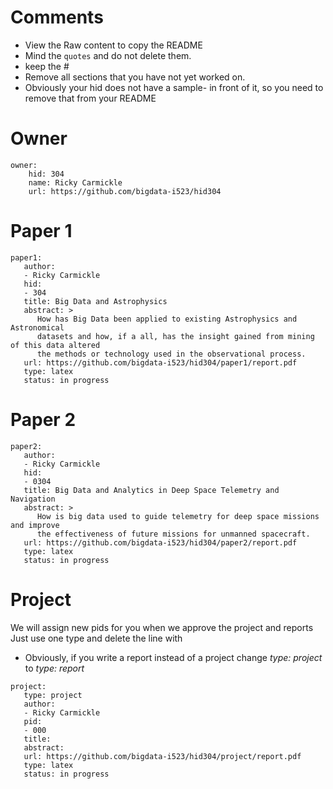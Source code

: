 # Comments

* View the Raw content to copy the README
* Mind the ```quotes``` and do not  delete them.
* keep the #
* Remove all sections that you have not yet worked on.
* Obviously your hid does not have a sample- in front of it, so you need to remove that from your README

# Owner

```
owner:
    hid: 304
    name: Ricky Carmickle
    url: https://github.com/bigdata-i523/hid304
```

# Paper 1

```
paper1:
   author:
   - Ricky Carmickle
   hid:
   - 304
   title: Big Data and Astrophysics
   abstract: >
      How has Big Data been applied to existing Astrophysics and Astronomical
      datasets and how, if a all, has the insight gained from mining of this data altered
      the methods or technology used in the observational process.
   url: https://github.com/bigdata-i523/hid304/paper1/report.pdf
   type: latex
   status: in progress
```

# Paper 2

```
paper2:
   author:
   - Ricky Carmickle
   hid:
   - 0304
   title: Big Data and Analytics in Deep Space Telemetry and Navigation
   abstract: >
      How is big data used to guide telemetry for deep space missions and improve
      the effectiveness of future missions for unmanned spacecraft.
   url: https://github.com/bigdata-i523/hid304/paper2/report.pdf
   type: latex
   status: in progress
```

# Project

We will assign new pids for you when we approve the project and reports
Just use one type and delete the line with

* Obviously, if you write a report instead of a project change *type: project* to *type: report*

```
project:
   type: project
   author:
   - Ricky Carmickle
   pid:
   - 000
   title: 
   abstract: 
   url: https://github.com/bigdata-i523/hid304/project/report.pdf
   type: latex
   status: in progress
```

